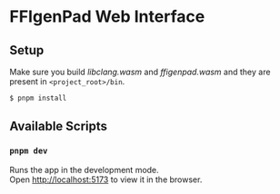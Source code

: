 # FFIgenPad Web Interface

## Setup

Make sure you build *libclang.wasm* and *ffigenpad.wasm* and they are present in `<project_root>/bin`.

```bash
$ pnpm install
```

## Available Scripts

### `pnpm dev`

Runs the app in the development mode.<br>
Open [http://localhost:5173](http://localhost:5173) to view it in the browser.
